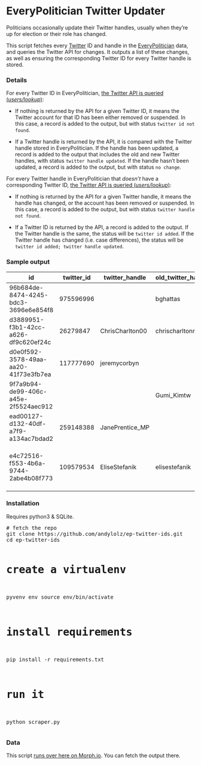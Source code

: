 # EveryPolitician Twitter Updater

Politicians occasionally update their Twitter handles, usually when they’re up for election or their role has changed.

This script fetches every [Twitter](https://twitter.com) ID and handle in the [EveryPolitician](http://everypolitician.org) data, and queries the Twitter API for changes. It outputs a list of these changes, as well as ensuring the corresponding Twitter ID for every Twitter handle is stored.

### Details

For every Twitter ID in EveryPolitician, [the Twitter API is queried (_users/lookup_)](https://dev.twitter.com/rest/reference/get/users/lookup):

 * If nothing is returned by the API for a given Twitter ID, it means the Twitter account for that ID has been either removed or suspended. In this case, a record is added to the output, but with status `twitter id not found`.

 * If a Twitter handle is returned by the API, it is compared with the Twitter handle stored in EveryPolitician. If the handle has been updated, a record is added to the output that includes the old and new Twitter handles, with status `twitter handle updated`. If the handle hasn’t been updated, a record is added to the output, but with status `no change`.

For every Twitter handle in EveryPolitician that _doesn’t_ have a corresponding Twitter ID, [the Twitter API is queried (_users/lookup_)](https://dev.twitter.com/rest/reference/get/users/lookup):

 * If nothing is returned by the API for a given Twitter handle, it means the handle has changed, or the account has been removed or suspended. In this case, a record is added to the output, but with status `twitter handle not found`.

 * If a Twitter ID is returned by the API, a record is added to the output. If the Twitter handle is the same, the status will be `twitter id added`. If the Twitter handle has changed (i.e. case differences), the status will be `twitter id added; twitter handle updated`.

### Sample output

id | twitter_id | twitter_handle | old_twitter_handle | status
---|------------|----------------|--------------------|-------
96b684de-8474-4245-bdc3-3696e6e854f8 | 975596996 |  | bghattas | twitter id not found
d3889951-f3b1-42cc-a626-df9c620ef24c | 26279847 | ChrisCharlton00 | chrischarltonmp | twitter handle updated
d0e0f592-3578-49aa-aa20-41f73e3fb7ea | 117777690 | jeremycorbyn |  | no change
9f7a9b94-de99-406c-a45e-2f5524aec912 |  |  | Gumi_Kimtw | twitter handle not found
ead00127-d132-40df-a7f9-a134ac7bdad2 | 259148388 | JanePrentice_MP |  | twitter id added
e4c72516-f553-4b6a-9744-2abe4b08f773 | 109579534 | EliseStefanik | elisestefanik | twitter id added; twitter handle updated

### Installation

Requires python3 & SQLite.

<div class="highlight highlight-source-shell"><pre>
# fetch the repo
git clone https://github.com/andylolz/ep-twitter-ids.git
cd ep-twitter-ids

# create a virtualenv
pyvenv env
source env/bin/activate

# install requirements
pip install -r requirements.txt

# run it
python scraper.py
</pre></div>

### Data

This script [runs over here on Morph.io](https://morph.io/andylolz/ep-twitter-ids). You can fetch the output there.
